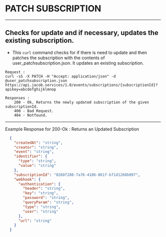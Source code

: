 # PATCH SUBSCRIPTION

---
Checks for update and if necessary, updates the existing subscription.
---

* This `curl` command checks for if there is need to update and then patches the subscription with the contents of user_patchsubscription.json. It updates an existing subscription.

```
Request :
curl -sS -X PATCH -H "Accept: application/json" -d @user_patchsubscription.json https://api.jacob.services/1.0/events/subscriptions/{subscriptionId}?apikey=abcdefghijklmnop

```

``` 
Responses :
    200 - Ok, Returns the newly updated subscription of the given subscriptionId.
    400 - Bad Request.
    404 - Notfound.
```
--------------------------------------------------------------------------------------
Example Response for 200-Ok : Returns an Updated Subscription

```json
  {
    "createdAt": "string",
    "creator": "string",
    "event": "string",
    "identifier": {
      "type": "string",
      "value": "string"
    },
    "subscriptionId": "0268f288-7a76-4106-861f-bf1d1260b097",
    "webhook": {
      "authentication": {
        "header": "string",
        "key": "string",
        "password": "string",
        "queryParam": "string",
        "type": "string",
        "user": "string"
      },
      "url": "string"
    }
  }

```